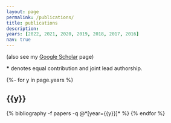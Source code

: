```yaml
---
layout: page
permalink: /publications/
title: publications
description: 
years: [2022, 2021, 2020, 2019, 2018, 2017, 2016]
nav: true
---
```


(also see my [Google Scholar](https://scholar.google.com/citations?user=SvsTtDwAAAAJ&hl=en) page)

**<span>*</span>** denotes equal contribution and joint lead authorship.

<!-- _pages/publications.md -->
<div class="publications">

{%- for y in page.years %}
  <h2 class="year">{{y}}</h2>
  {% bibliography -f papers -q @*[year={{y}}]* %}
{% endfor %}

</div>